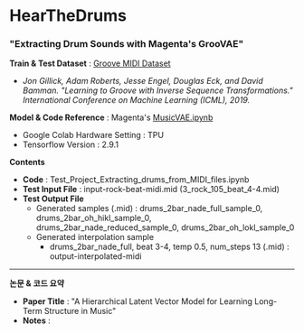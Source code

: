 # HearTheDrums
### "Extracting Drum Sounds with Magenta's GrooVAE"

**Train & Test Dataset** : [Groove MIDI Dataset](https://magenta.tensorflow.org/datasets/groove)
 -  *Jon Gillick, Adam Roberts, Jesse Engel, Douglas Eck, and David Bamman. "Learning to Groove with Inverse Sequence Transformations." International Conference on Machine Learning (ICML), 2019.*


**Model & Code Reference** : Magenta's [MusicVAE.ipynb](https://colab.research.google.com/github/magenta/magenta-demos/blob/master/colab-notebooks/MusicVAE.ipynb)

- Google Colab Hardware Setting : TPU
- Tensorflow Version : 2.9.1

**Contents**
- **Code** : Test_Project_Extracting_drums_from_MIDI_files.ipynb
- **Test Input File** :  input-rock-beat-midi.mid  (3_rock_105_beat_4-4.mid)
- **Test Output File** 
   - Generated samples (.mid) : drums_2bar_nade_full_sample_0, drums_2bar_oh_hikl_sample_0, drums_2bar_nade_reduced_sample_0, drums_2bar_oh_lokl_sample_0
   - Generated interpolation sample 
      - drums_2bar_nade_full, beat 3-4, temp 0.5, num_steps 13 (.mid) : output-interpolated-midi

---

**논문 & 코드 요약**
- **Paper Title** : "A Hierarchical Latent Vector Model for Learning Long-Term Structure in Music"
- **Notes** : 
